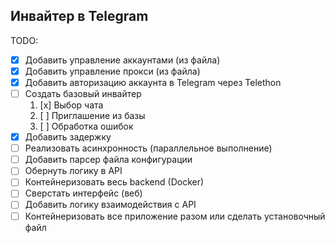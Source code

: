 ## Инвайтер в Telegram

TODO:

- [x] Добавить управление аккаунтами (из файла)
- [x] Добавить управление прокси (из файла)
- [x] Добавить авторизацию аккаунта в Telegram через Telethon
- [ ] Создать базовый инвайтер
    1. [х] Выбор чата
    2. [ ] Приглашение из базы
    3. [ ] Обработка ошибок
- [x] Добавить задержку
- [ ] Реализовать асинхронность (параллельное выполнение)
- [ ] Добавить парсер файла конфигурации
- [ ] Обернуть логику в API
- [ ] Контейнеризовать весь backend (Docker)
- [ ] Сверстать интерфейс (веб)
- [ ] Добавить логику взаимодействия с API
- [ ] Контейнеризовать все приложение разом или сделать установочный файл